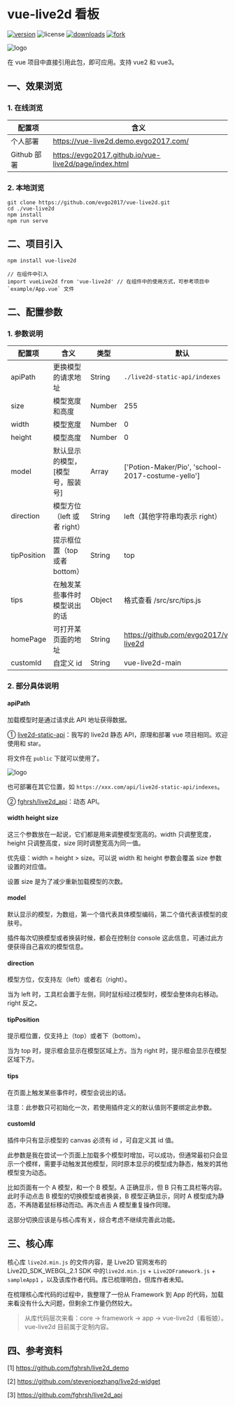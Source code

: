 # vue-live2d 看板

[![version](https://img.shields.io/npm/v/vue-live2d)](https://npm.js) ![license](https://img.shields.io/github/license/evgo2017/vue-live2d) [![downloads](https://img.shields.io/npm/dt/vue-live2d)](<https://www.npmjs.com/package/vue-live2d> ) [![fork](https://img.shields.io/github/forks/evgo2017/vue-live2d?style=social)](https://github.com/evgo2017/vue-live2d)

![logo](https://github.com/evgo2017/vue-live2d/blob/master/public/logo.png)

在 vue 项目中直接引用此包，即可应用。支持 vue2 和 vue3。

## 一、效果浏览

### 1. 在线浏览

| 配置项    | 含义                           |
| --------- | ------------------------------ |
| 个人部署      | https://vue-live2d.demo.evgo2017.com/                |
| Github 部署     | https://evgo2017.github.io/vue-live2d/page/index.html                |

### 2. 本地浏览

```shell
git clone https://github.com/evgo2017/vue-live2d.git
cd ./vue-live2d
npm install
npm run serve
```

## 二、项目引入

```shell
npm install vue-live2d

// 在组件中引入
import vueLive2d from 'vue-live2d' // 在组件中的使用方式，可参考项目中 `example/App.vue` 文件
```

## 二、配置参数

### 1. 参数说明

| 配置项    | 含义                           | 类型   | 默认                                   |
| --------- | ------------------------------ | ------ | -------------------------------------- |
| apiPath   | 更换模型的请求地址             | String | `./live2d-static-api/indexes`        |
| size      | 模型宽度和高度                 | Number | 255                                    |
| width     | 模型宽度                       | Number | 0                                      |
| height    | 模型高度                       | Number | 0                                      |
| model     | 默认显示的模型，[模型号，服装号] | Array  | ['Potion-Maker/Pio', 'school-2017-costume-yello'] |
| direction | 模型方位（left 或者 right） | String | left（其他字符串均表示 right）         |
| tipPosition | 提示框位置（top 或者 bottom） | String | top |
| tips      | 在触发某些事件时模型说出的话   | Object | 格式查看 /src/src/tips.js         |
| homePage  | 可打开某页面的地址             | String | https://github.com/evgo2017/vue-live2d |
| customId  | 自定义 id                      | String | vue-live2d-main                        |

### 2. 部分具体说明

#### apiPath

加载模型时是通过请求此 API 地址获得数据。

① [live2d-static-api](https://github.com/evgo2017/live2d-static-api)：我写的 live2d 静态 API，原理和部署 vue 项目相同。欢迎使用和 star。

将文件在 `public` 下就可以使用了。

![logo](https://github.com/evgo2017/vue-live2d/blob/master/public/apiPath.png)

也可部署在其它位置，如 `https://xxx.com/api/live2d-static-api/indexes`。

② [fghrsh/live2d_api](https://github.com/fghrsh/live2d_api)：动态 API。

#### width height size

这三个参数放在一起说，它们都是用来调整模型宽高的。width 只调整宽度，height 只调整高度，size 同时调整宽高为同一值。

优先级：width = height > size。可以说 width 和 height 参数会覆盖 size 参数设置的对应值。

设置 size 是为了减少重新加载模型的次数。

#### model

默认显示的模型，为数组，第一个值代表具体模型编码，第二个值代表该模型的皮肤号。

插件每次切换模型或者换装时候，都会在控制台 console 这此信息，可通过此方便获得自己喜欢的模型信息。

#### direction

模型方位，仅支持左（left）或者右（right）。

当为 left 时，工具栏会置于左侧，同时鼠标经过模型时，模型会整体向右移动。right 反之。

#### tipPosition

提示框位置，仅支持上（top）或者下（bottom）。

当为 top 时，提示框会显示在模型区域上方。当为 right 时，提示框会显示在模型区域下方。

#### tips

在页面上触发某些事件时，模型会说出的话。

注意：此参数只可初始化一次，若使用插件定义的默认值则不要绑定此参数。

#### customId

插件中只有显示模型的 canvas 必须有 id ，可自定义其 id 值。

此参数是我在尝试一个页面上加载多个模型时增加，可以成功，但通常最初只会显示一个模样，需要手动触发其他模型，同时原本显示的模型成为静态，触发的其他模型变为动态。

比如页面有一个 A 模型，和一个 B 模型。A 正确显示，但 B 只有工具栏等内容。此时手动点击 B 模型的切换模型或者换装，B 模型正确显示，同时 A 模型成为静态，不再随着鼠标移动而动。再次点击 A 模型重复操作同理。

这部分切换应该是与核心库有关，综合考虑不继续完善此功能。

## 三、核心库

核心库 `live2d.min.js` 的文件内容，是 Live2D 官网发布的 Live2D_SDK_WEBGL_2.1 SDK 中的`live2d.min.js` + `Live2DFramework.js` + `sampleApp1` ，以及该库作者代码。库已梳理明白，但库作者未知。

在梳理核心库代码的过程中，我整理了一份从 Framework 到 App 的代码，加载来看没有什么大问题，但剩余工作量仍然较大。

> 从库代码层次来看：core -> framework -> app -> vue-live2d（看板娘）。vue-live2d 目前属于定制内容。

## 四、参考资料

[1] https://github.com/fghrsh/live2d_demo

[2] https://github.com/stevenjoezhang/live2d-widget

[3] https://github.com/fghrsh/live2d_api
